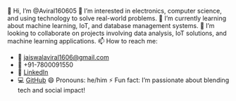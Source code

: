 👋 Hi, I’m @Aviral160605
👀 I’m interested in electronics, computer science, and using technology to solve real-world problems.
🌱 I’m currently learning about machine learning, IoT, and database management systems.
💞️ I’m looking to collaborate on projects involving data analysis, IoT solutions, and machine learning applications.
📫 How to reach me:

* 📧 [jaiswalaviral1606@gmail.com](mailto:jaiswalaviral1606@gmail.com)
* 📱 +91-7800091550
* 💼 [LinkedIn](https://www.linkedin.com/in/aviral-jaiswal-9711b12b6/)
* 💻 [GitHub](https://github.com/Aviral160605)
  😄 Pronouns: he/him
  ⚡ Fun fact: I’m passionate about blending tech and social impact!


<!---
Aviral160605/Aviral160605 is a ✨ special ✨ repository because its `README.md` (this file) appears on your GitHub profile.
You can click the Preview link to take a look at your changes.
--->
